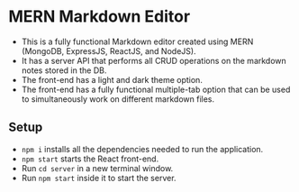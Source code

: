 # MERN Markdown Editor

-   This is a fully functional Markdown editor created using MERN (MongoDB, ExpressJS, ReactJS, and NodeJS).
-   It has a server API that performs all CRUD operations on the markdown notes stored in the DB.
-   The front-end has a light and dark theme option.
-   The front-end has a fully functional multiple-tab option that can be used to simultaneously work on different markdown files.

## Setup

-   `npm i` installs all the dependencies needed to run the application.
-   `npm start` starts the React front-end.
-   Run `cd server` in a new terminal window.
-   Run `npm start` inside it to start the server.

